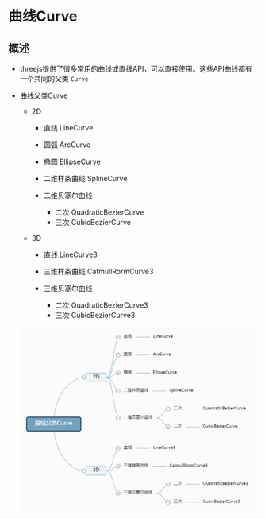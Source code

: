 # 曲线Curve

## 概述

+ threejs提供了很多常用的曲线或直线API，可以直接使用。这些API曲线都有一个共同的父类 `Curve`

+ 曲线父类Curve

  + 2D

    + 直线 LineCurve
    + 圆弧 ArcCurve
    + 椭圆 EllipseCurve
    + 二维样条曲线 SplineCurve
    + 二维贝塞尔曲线

      + 二次 QuadraticBezierCurve
      + 三次 CubicBezierCurve

  + 3D

    + 直线 LineCurve3
    + 三维样条曲线 CatmullRormCurve3
    + 三维贝塞尔曲线

      + 二次 QuadraticBezierCurve3
      + 三次 CubicBezierCurve3

  ![曲线Curve](images/曲线Curve.jpg)
